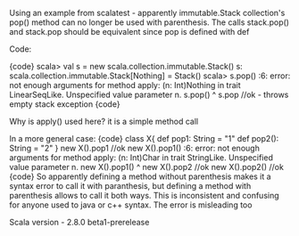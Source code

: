 Using an example from scalatest - apparently immutable.Stack collection's pop() method can no longer be used with parenthesis. The calls stack.pop() and stack.pop should be equivalent since pop is defined with def


Code:

{code}
scala> val s = new scala.collection.immutable.Stack()
s: scala.collection.immutable.Stack[Nothing] = Stack()
scala> s.pop()
<console>:6: error: not enough arguments for method apply: (n: Int)Nothing in trait LinearSeqLike.
Unspecified value parameter n.
       s.pop()
            ^
       s.pop //ok - throws empty stack exception
{code}

Why is apply() used here? it is a simple method call

In a more general case:
{code}
class X{
 def pop1: String = "1"
 def pop2(): String = "2"
}
new X().pop1 //ok
new X().pop1()
<console>:6: error: not enough arguments for method apply: (n: Int)Char in trait StringLike.
Unspecified value parameter n.
       new X().pop1()
                   ^
new X().pop2 //ok
new X().pop2() //ok
{code}
So apparently defining a method without parenthesis makes it a syntax error to call it with paranthesis, but defining a method with parenthesis allows to call it both ways. This is inconsistent and confusing for anyone used to java or c++ syntax. The error is misleading too



Scala version - 2.8.0 beta1-prerelease


